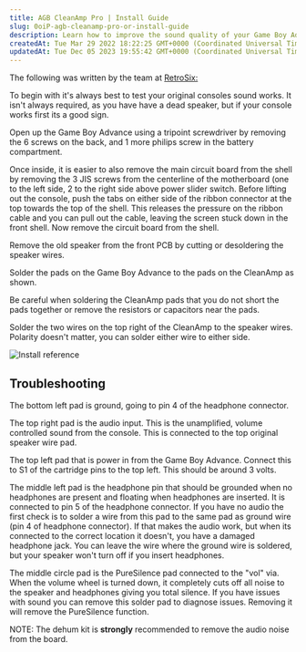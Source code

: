 ```yaml
---
title: AGB CleanAmp Pro | Install Guide
slug: 0oiP-agb-cleanamp-pro-or-install-guide
description: Learn how to improve the sound quality of your Game Boy Advance with this step-by-step installation guide for the CleanAmp. Test the console's sound before starting, then follow instructions on opening the console, removing the circuit board, and disconne
createdAt: Tue Mar 29 2022 18:22:25 GMT+0000 (Coordinated Universal Time)
updatedAt: Tue Dec 05 2023 19:55:42 GMT+0000 (Coordinated Universal Time)
---
```


The following was written by the team at [RetroSix:](https://retrosix.co.uk/)

To begin with it's always best to test your original consoles sound works. It isn't always required, as you have have a dead speaker, but if your console works first its a good sign. 

Open up the Game Boy Advance using a tripoint screwdriver by removing the 6 screws on the back, and 1 more philips screw in the battery compartment.

Once inside, it is easier to also remove the main circuit board from the shell by removing the 3 JIS screws from the centerline of the motherboard (one to the left side, 2 to the right side above power slider switch. Before lifting out the console, push the tabs on either side of the ribbon connector at the top towards the top of the shell. This releases the pressure on the ribbon cable and you can pull out the cable, leaving the screen stuck down in the front shell. Now remove the circuit board from the shell.

Remove the old speaker from the front PCB by cutting or desoldering the speaker wires.

Solder the pads on the Game Boy Advance to the pads on the CleanAmp as shown.

Be careful when soldering the CleanAmp pads that you do not short the pads together or remove the resistors or capacitors near the pads.

Solder the two wires on the top right of the CleanAmp to the speaker wires. Polarity doesn't matter, you can solder either wire to either side.

![Install reference](../../assets/AyzapxtCqrkPLW0IIMorc_image.png)

## Troubleshooting

The bottom left pad is ground, going to pin 4 of the headphone connector.

The top right pad is the audio input. This is the unamplified, volume controlled sound from the console. This is connected to the top original speaker wire pad.

The top left pad that is power in from the Game Boy Advance. Connect this to S1 of the cartridge pins to the top left. This should be around 3 volts.

The middle left pad is the headphone pin that should be grounded when no headphones are present and floating when headphones are inserted. It is connected to pin 5 of the headphone connector. If you have no audio the first check is to solder a wire from this pad to the same pad as ground wire (pin 4 of headphone connector). If that makes the audio work, but when its connected to the correct location it doesn't, you have a damaged headphone jack. You can leave the wire where the ground wire is soldered, but your speaker won't turn off if you insert headphones.

The middle circle pad is the PureSilence pad connected to the "vol" via. When the volume wheel is turned down, it completely cuts off all noise to the speaker and headphones giving you total silence. If you have issues with sound you can remove this solder pad to diagnose issues. Removing it will remove the PureSilence function.

NOTE: The dehum kit is **strongly** recommended to remove the audio noise from the board.

